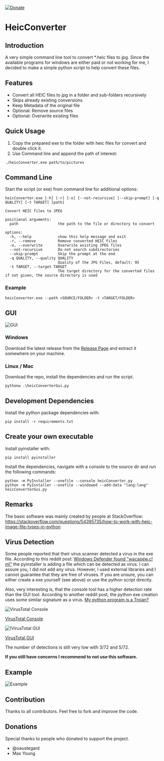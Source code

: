 [![Donate](https://img.shields.io/badge/Donate-PayPal-green.svg)](https://www.paypal.com/cgi-bin/webscr?cmd=_s-xclick&hosted_button_id=JBK73YUVW7MGW&source=url)

# HeicConverter

## Introduction

A very simple command line tool to convert *.heic files to jpg. Since the available programs for windows are either paid
or not working for me, I decided to make a simple python script to help convert these files.

## Features

- Convert all HEIC files to jpg in a folder and sub-folders recursively
- Skips already existing conversions
- Keep Metadata of the original file
- Optional: Remove source files
- Optional: Overwrite existing files

## Quick Usage

1. Copy the prepared exe to the folder with heic files for convert and double click it.
2. Use Command line and append the path of interest:

~~~~
./heicConverter.exe path/to/pictures
~~~~

## Command Line

Start the script (or exe) from command line for additional options:

~~~~
heicConverter.exe [-h] [-r] [-o] [--not-recursive] [--skip-prompt] [-q QUALITY] [-t TARGET] [path]

Convert HEIC files to JPEG

positional arguments:
  path                  the path to the file or directory to convert

options:
  -h, --help            show this help message and exit
  -r, --remove          Remove converted HEIC Files
  -o, --overwrite       Overwrite existing JPEG files
  --not-recursive       Do not search subdirectories
  --skip-prompt         Skip the prompt at the end
  -q QUALITY, --quality QUALITY
                        Quality of the JPG Files, default: 95
  -t TARGET, --target TARGET
                        The target directory for the converted files if not given, the source directory is used
~~~~

### Example
~~~~
heicConverter.exe --path <SOURCE/FOLDER> -t <TARGET/FOLDER>
~~~~

## GUI

![GUI](doc/gui_example.png)

### Windows

Download the latest release from the [Release Page](https://github.com/saschiwy/HeicConverter/releases) and extract it
somewhere on your machine.

### Linux / Mac

Download the repo, install the dependencies and run the script.

~~~~
pythonw .\heicConverterGui.py
~~~~

## Development Dependencies

Install the python package dependencies with:

~~~~
pip install -r requirements.txt
~~~~

## Create your own executable

Install pyinstaller with:

~~~~
pip install pyinstaller
~~~~

Install the dependencies, navigate with a console to the source dir and run the following commands:

~~~~
python -m PyInstaller --onefile --console heicConverter.py
python -m PyInstaller --onefile --windowed --add-data "lang:lang" heicConverterGui.py
~~~~

## Remarks

The basic software was mainly created by people at StackOverflow:
https://stackoverflow.com/questions/54395735/how-to-work-with-heic-image-file-types-in-python

## Virus Detection

Some people reported that their virus scanner detected a virus in the exe file. According to this reddit post:
[Windows Defender found "wacapew.c! ml"](https://www.reddit.com/r/computerviruses/comments/mkrmg7/windows_defender_found_wacapewc_ml/)
the pyinstaller
is adding a file which can be detected as virus. I can assure you, I did not add any virus. However, I used external
libraries and I cannot guarantee that they are free of viruses. If you are unsure, you can either create a exe yourself
(see above) or use the python script directly.

Also, very interesting is, that the console tool has a higher detection rate than the GUI tool. According to another
reddit post, the python exe creation uses some similar signature as a
virus. [My python program is a Trojan?](https://www.reddit.com/r/learnpython/comments/18s8y0x/my_python_program_is_a_trojan/)

![VirusTotal Console](doc/vt_heic_console.png)

[VirusTotal Console](https://www.virustotal.com/gui/file/747558f1795aa03a2f64385002caa8a389841ef01d0ff0cac31d93496b5e462c)

![!VirusTotal GUI](doc/vt_heic_gui.png)

[VirusTotal GUI](https://www.virustotal.com/gui/file/ffec5bfc65f77c1a9c4dbe3c23dd602b10f2f83e7bc64d3a17047cca8692c0bf)

The number of detections is still very low with 3/72 and 5/72.

**If you still have concerns I recommend to not use this software.**

## Example

![Example](doc/example.png)

## Contribution

Thanks to all contributors. Feel free to fork and improve the code.

## Donations
Special thanks to people who donated to support the project.

- @oaustegard
- Max Young
